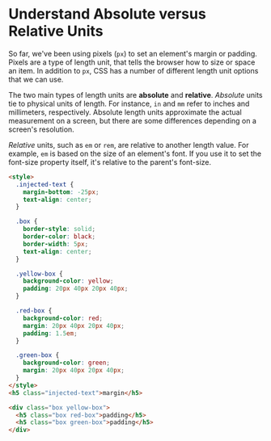 # Understand Absolute versus Relative Units

So far, we've been using pixels (`px`) to set an element's margin or padding. Pixels are a type of length unit, that tells the browser how to size or space an item. In addition to `px`, CSS has a number of different length unit options that we can use.

The two main types of length units are **absolute** and **relative**.
_Absolute_ units tie to physical units of length. For instance, `in` and `mm` refer to inches and millimeters, respectively. Absolute length units approximate the actual measurement on a screen, but there are some differences depending on a screen's resolution.

_Relative_ units, such as `em` or `rem`, are relative to another length value. For example, `em` is based on the size of an element's font. If you use it to set the font-size property itself, it's relative to the parent's font-size.

```html
<style>
  .injected-text {
    margin-bottom: -25px;
    text-align: center;
  }

  .box {
    border-style: solid;
    border-color: black;
    border-width: 5px;
    text-align: center;
  }

  .yellow-box {
    background-color: yellow;
    padding: 20px 40px 20px 40px;
  }

  .red-box {
    background-color: red;
    margin: 20px 40px 20px 40px;
    padding: 1.5em;
  }

  .green-box {
    background-color: green;
    margin: 20px 40px 20px 40px;
  }
</style>
<h5 class="injected-text">margin</h5>

<div class="box yellow-box">
  <h5 class="box red-box">padding</h5>
  <h5 class="box green-box">padding</h5>
</div>
```
